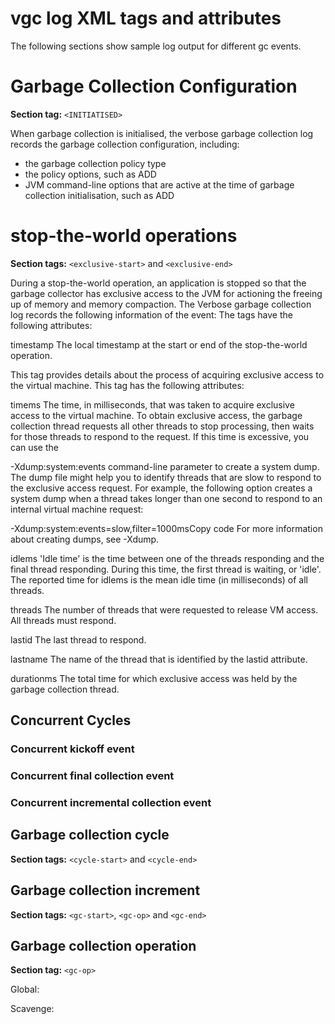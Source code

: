 # vgc log XML tags and attributes
The following sections show sample log output for different gc events.

# Garbage Collection Configuration

**Section tag:** `<INITIATISED>`

When garbage collection is initialised, the verbose garbage collection log records the garbage collection configuration, including:
- the garbage collection policy type
- the policy options, such as ADD
- JVM command-line options that are active at the time of garbage collection initialisation, such as ADD

# stop-the-world operations

**Section tags:** `<exclusive-start>` and `<exclusive-end>`

During a stop-the-world  operation, an application is stopped so that the garbage collector has exclusive access to the JVM for actioning the freeing up of memory and memory compaction. The Verbose garbage collection log records the following information of the event:
The tags have the following attributes:

timestamp
The local timestamp at the start or end of the stop-the-world operation.

<response-info>
This tag provides details about the process of acquiring exclusive access to the virtual machine. This tag has the following attributes:

timems
The time, in milliseconds, that was taken to acquire exclusive access to the virtual machine. To obtain exclusive access, the garbage collection thread requests all other threads to stop processing, then waits for those threads to respond to the request. If this time is excessive, you can use the 

-Xdump:system:events command-line parameter to create a system dump. The dump file might help you to identify threads that are slow to respond to the exclusive access request. For example, the following option creates a system dump when a thread takes longer than one second to respond to an internal virtual machine request:

-Xdump:system:events=slow,filter=1000msCopy code
For more information about creating dumps, see -Xdump.

idlems
'Idle time' is the time between one of the threads responding and the final thread responding. During this time, the first thread is waiting, or 'idle'. The reported time for idlems is the mean idle time (in milliseconds) of all threads.

threads
The number of threads that were requested to release VM access. All threads must respond.

lastid
The last thread to respond.

lastname
The name of the thread that is identified by the lastid attribute.

durationms
The total time for which exclusive access was held by the garbage collection thread.

## Concurrent Cycles

### Concurrent kickoff event

### Concurrent final collection event

### Concurrent incremental collection event

## Garbage collection cycle
**Section tags:** `<cycle-start>` and `<cycle-end>`

## Garbage collection increment

**Section tags:** `<gc-start>`, `<gc-op>` and `<gc-end>`

## Garbage collection operation

**Section tag:** `<gc-op>`

Global:

Scavenge: